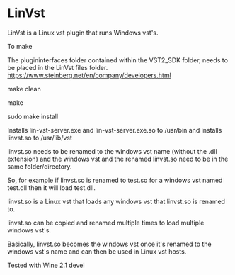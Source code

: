 # LinVst

LinVst is a Linux vst plugin that runs Windows vst's.

To make

The plugininterfaces folder contained within the VST2_SDK folder, needs to be placed in the LinVst files folder. https://www.steinberg.net/en/company/developers.html

make clean

make

sudo make install

Installs lin-vst-server.exe and lin-vst-server.exe.so to /usr/bin and installs linvst.so to /usr/lib/vst

linvst.so needs to be renamed to the windows vst name (without the .dll extension) and the windows vst and the renamed linvst.so need to be in the same folder/directory.

So, for example if linvst.so is renamed to test.so for a windows vst named test.dll then it will load test.dll.

linvst.so is a Linux vst that loads any windows vst that linvst.so is renamed to.

linvst.so can be copied and renamed multiple times to load multiple windows vst's.

Basically, linvst.so becomes the windows vst once it's renamed to the windows vst's name and can then be used in Linux vst hosts.

Tested with Wine 2.1 devel




